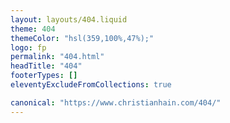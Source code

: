 ```yaml
---
layout: layouts/404.liquid
theme: 404
themeColor: "hsl(359,100%,47%);"
logo: fp
permalink: "404.html"
headTitle: "404"
footerTypes: []
eleventyExcludeFromCollections: true

canonical: "https://www.christianhain.com/404/"
---
```

